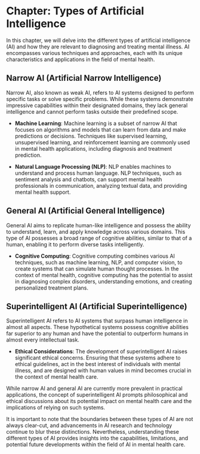 Chapter: Types of Artificial Intelligence
=========================================

In this chapter, we will delve into the different types of artificial intelligence (AI) and how they are relevant to diagnosing and treating mental illness. AI encompasses various techniques and approaches, each with its unique characteristics and applications in the field of mental health.

Narrow AI (Artificial Narrow Intelligence)
------------------------------------------

Narrow AI, also known as weak AI, refers to AI systems designed to perform specific tasks or solve specific problems. While these systems demonstrate impressive capabilities within their designated domains, they lack general intelligence and cannot perform tasks outside their predefined scope.

* **Machine Learning**: Machine learning is a subset of narrow AI that focuses on algorithms and models that can learn from data and make predictions or decisions. Techniques like supervised learning, unsupervised learning, and reinforcement learning are commonly used in mental health applications, including diagnosis and treatment prediction.

* **Natural Language Processing (NLP)**: NLP enables machines to understand and process human language. NLP techniques, such as sentiment analysis and chatbots, can support mental health professionals in communication, analyzing textual data, and providing mental health support.

General AI (Artificial General Intelligence)
--------------------------------------------

General AI aims to replicate human-like intelligence and possess the ability to understand, learn, and apply knowledge across various domains. This type of AI possesses a broad range of cognitive abilities, similar to that of a human, enabling it to perform diverse tasks intelligently.

* **Cognitive Computing**: Cognitive computing combines various AI techniques, such as machine learning, NLP, and computer vision, to create systems that can simulate human thought processes. In the context of mental health, cognitive computing has the potential to assist in diagnosing complex disorders, understanding emotions, and creating personalized treatment plans.

Superintelligent AI (Artificial Superintelligence)
--------------------------------------------------

Superintelligent AI refers to AI systems that surpass human intelligence in almost all aspects. These hypothetical systems possess cognitive abilities far superior to any human and have the potential to outperform humans in almost every intellectual task.

* **Ethical Considerations**: The development of superintelligent AI raises significant ethical concerns. Ensuring that these systems adhere to ethical guidelines, act in the best interest of individuals with mental illness, and are designed with human values in mind becomes crucial in the context of mental health care.

While narrow AI and general AI are currently more prevalent in practical applications, the concept of superintelligent AI prompts philosophical and ethical discussions about its potential impact on mental health care and the implications of relying on such systems.

It is important to note that the boundaries between these types of AI are not always clear-cut, and advancements in AI research and technology continue to blur these distinctions. Nevertheless, understanding these different types of AI provides insights into the capabilities, limitations, and potential future developments within the field of AI in mental health care.

